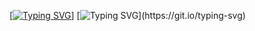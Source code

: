 [[![Typing SVG](https://readme-typing-svg.demolab.com?font=&weight=700&size=28&pause=1000&color=504CF7&center=true&vCenter=true&width=442&lines=Welcome+Everyone+)](https://git.io/typing-svg)]
[![Typing SVG](https://readme-typing-svg.demolab.com?font=Fira+Code&pause=1000&color=8267F7&center=true&vCenter=true&width=435&lines=Mein+Name+ist+Ahmed+El-Gohary;Embedded+System+Software+Engineer.;skilled+in+AI+and+Data+Science.++;Passionate+about+AI+and+Robotics.;+Dedicated+to+pushing+innovation+boundaries+in+technology.)](https://git.io/typing-svg)
